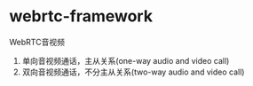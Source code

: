 # webrtc-framework
WebRTC音视频

1. 单向音视频通话，主从关系(one-way audio and video call)
2. 双向音视频通话，不分主从关系(two-way audio and video call)

